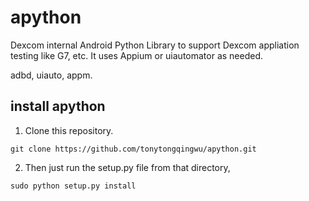 # apython

Dexcom internal Android Python Library to support Dexcom appliation testing like G7, etc.  It uses Appium or uiautomator as needed.

adbd, uiauto, appm.

## install apython

1. Clone this repository.

`git clone https://github.com/tonytongqingwu/apython.git`   

2. Then just run the setup.py file from that directory,

`sudo python setup.py install`

